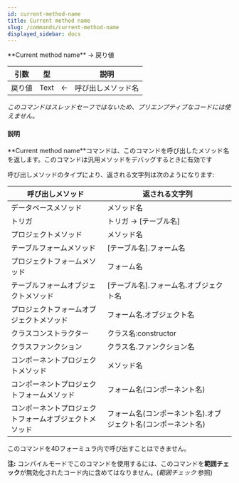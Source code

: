 ```yaml
---
id: current-method-name
title: Current method name
slug: /commands/current-method-name
displayed_sidebar: docs
---
```


<!--REF #_command_.Current method name.Syntax-->**Current method name**  -> 戻り値<!-- END REF-->
<!--REF #_command_.Current method name.Params-->
| 引数 | 型 |  | 説明 |
| --- | --- | --- | --- |
| 戻り値 | Text | &#8592; | 呼び出しメソッド名 |

<!-- END REF-->

*このコマンドはスレッドセーフではないため、プリエンプティブなコードには使えません。*


#### 説明 

<!--REF #_command_.Current method name.Summary-->**Current method name**コマンドは、このコマンドを呼び出したメソッド名を返します。<!-- END REF-->このコマンドは汎用メソッドをデバッグするときに有効です

呼び出しメソッドのタイプにより、返される文字列は次のようになります:

| **呼び出しメソッド**                | **返される文字列**                       |
| --------------------------- | --------------------------------- |
| データベースメソッド                  | メソッド名                             |
| トリガ                         | トリガ -> \[テーブル名\]                  |
| プロジェクトメソッド                  | メソッド名                             |
| テーブルフォームメソッド                | \[テーブル名\].フォーム名                   |
| プロジェクトフォームメソッド              | フォーム名                             |
| テーブルフォームオブジェクトメソッド          | \[テーブル名\].フォーム名.オブジェクト名           |
| プロジェクトフォームオブジェクトメソッド        | フォーム名.オブジェクト名                     |
| クラスコンストラクター                 | クラス名:constructor                  |
| クラスファンクション                  | クラス名.ファンクション名                     |
| コンポーネントプロジェクトメソッド           | メソッド名                             |
| コンポーネントプロジェクトフォームメソッド       | フォーム名(コンポーネント名)                   |
| コンポーネントプロジェクトフォームオブジェクトメソッド | フォーム名(コンポーネント名).オブジェクト名(コンポーネント名) |

このコマンドを4Dフォーミュラ内で呼び出すことはできません。

**注:** コンパイルモードでこのコマンドを使用するには、このコマンドを**範囲チェック**が無効化されたコード内に含めてはなりません。(*範囲チェック* 参照)
